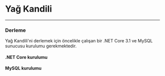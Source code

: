 # Yağ Kandili
---
### Derleme
Yağ Kandili'ni derlemek için öncelikle çalışan bir .NET Core 3.1 ve MySQL sunucusu kurulumu gerekmektedir.

#### .NET Core kurulumu

#### MySQL kurulumu